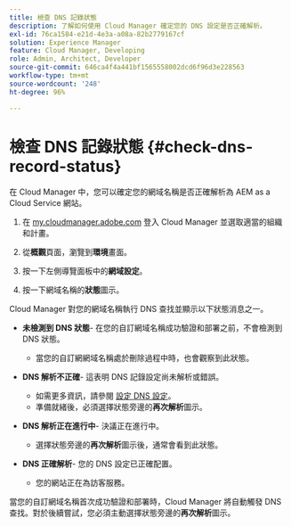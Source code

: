 ```yaml
---
title: 檢查 DNS 記錄狀態
description: 了解如何使用 Cloud Manager 確定您的 DNS 設定是否正確解析。
exl-id: 76ca1584-e21d-4e3a-a08a-82b2779167cf
solution: Experience Manager
feature: Cloud Manager, Developing
role: Admin, Architect, Developer
source-git-commit: 646ca4f4a441bf1565558002dcd6f96d3e228563
workflow-type: tm+mt
source-wordcount: '248'
ht-degree: 96%

---
```


# 檢查 DNS 記錄狀態 {#check-dns-record-status}

在 Cloud Manager 中，您可以確定您的網域名稱是否正確解析為 AEM as a Cloud Service 網站。

1. 在 [my.cloudmanager.adobe.com](https://my.cloudmanager.adobe.com/) 登入 Cloud Manager 並選取適當的組織和計畫。

1. 從&#x200B;**概觀**&#x200B;頁面，瀏覽到&#x200B;**環境**&#x200B;畫面。

1. 按一下左側導覽面板中的&#x200B;**網域設定**。

1. 按一下網域名稱的&#x200B;**狀態**&#x200B;圖示。

Cloud Manager 對您的網域名稱執行 DNS 查找並顯示以下狀態消息之一。

* **未檢測到 DNS 狀態**- 在您的自訂網域名稱成功驗證和部署之前，不會檢測到 DNS 狀態。

   * 當您的自訂網網域名稱處於刪除過程中時，也會觀察到此狀態。

* **DNS 解析不正確**- 這表明 DNS 記錄設定尚未解析或錯誤。

   * 如需更多資訊，請參閱 [設定 DNS 設定](/help/implementing/cloud-manager/custom-domain-names/configure-dns-settings.md)。
   * 準備就緒後，必須選擇狀態旁邊的&#x200B;**再次解析**&#x200B;圖示。

* **DNS 解析正在進行中**- 決議正在進行中。

   * 選擇狀態旁邊的&#x200B;**再次解析**&#x200B;圖示後，通常會看到此狀態。

* **DNS 正確解析**- 您的 DNS 設定已正確配置。

   * 您的網站正在為訪客服務。

當您的自訂網域名稱首次成功驗證和部署時，Cloud Manager 將自動觸發 DNS 查找。對於後續嘗試，您必須主動選擇狀態旁邊的&#x200B;**再次解析**&#x200B;圖示。
